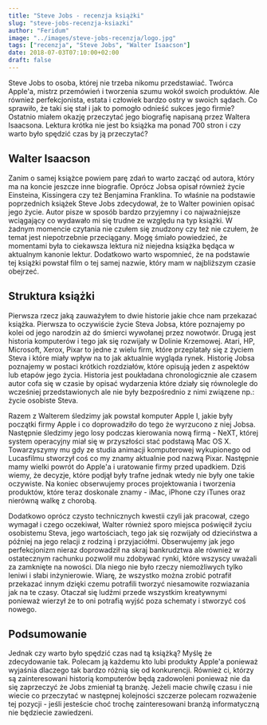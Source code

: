 ```yaml
---
title: "Steve Jobs - recenzja książki"
slug: "steve-jobs-recenzja-ksiazki"
author: "Feridum"
image: "../images/steve-jobs-recenzja/logo.jpg"
tags: ["recenzja", "Steve Jobs", "Walter Isaacson"]
date: 2018-07-03T07:10:00+02:00
draft: false
---
```


Steve Jobs to osoba, której nie trzeba nikomu przedstawiać. Twórca Apple'a, mistrz przemówień i tworzenia szumu wokół swoich produktów. Ale również perfekcjonista, estata i człowiek bardzo ostry w swoich sądach. Co sprawiło, że taki się stał i jak to pomogło odnieść sukces jego firmie? Ostatnio miałem okazję przeczytać jego biografię napisaną przez Waltera Isaacsona. Lektura krótka nie jest bo książka ma ponad 700 stron i czy warto było spędzić czas by ją przeczytać? 

<!--more-->

## Walter Isaacson 

Zanim o samej książce powiem parę zdań to warto zacząć od autora, który ma na koncie jeszcze inne biografie. Oprócz Jobsa opisał również życie Einsteina, Kissingera czy też Benjamina Franklina. To właśnie na podstawie poprzednich książek Steve Jobs zdecydował, że to Walter powinien opisać jego życie. Autor pisze w sposób bardzo przyjemny i co najważniejsze wciągający co wydawało mi się trudne ze względu na typ książki. W żadnym momencie czytania nie czułem się znudzony czy też nie czułem, że temat jest niepotrzebnie przeciągany. Mogę śmiało powiedzieć, że momentami była to ciekawsza lektura niż niejedna książka będąca w aktualnym kanonie lektur. Dodatkowo warto wspomnieć, że na podstawie tej książki powstał film o tej samej nazwie, który mam w najbliższym czasie obejrzeć.

## Struktura książki

Pierwsza rzecz jaką zauważyłem to dwie historie jakie chce nam przekazać książka. Pierwsza to oczywiście życie Steva Jobsa, które poznajemy po kolei od jego narodzin aż do śmierci wywołanej przez nowotwór. Drugą jest historia komputerów i tego jak się rozwijały w Dolinie Krzemowej. Atari, HP, Microsoft, Xerox, Pixar to jedne z wielu firm, które przeplatały się z życiem Steva i które miały wpływ na to jak aktualnie wygląda rynek. Historię Jobsa poznajemy w postaci krótkich rozdziałów, które opisują jeden z aspektów lub etapów jego życia. Historia jest poukładana chronologicznie ale czasem autor cofa się w czasie by opisać wydarzenia które działy się równolegle do wcześniej przedstawionych ale nie były bezpośrednio z nimi związene np.: życie osobiste Steva. 

Razem z Walterem śledzimy jak powstał komputer Apple I, jakie były początki firmy Apple i co doprowadziło do tego że wyrzucono z niej Jobsa. Następnie śledzimy jego losy podczas kierowania nową firmą - NeXT, której system operacyjny miał się w przyszłości stać podstawą Mac OS X. Towarzyszymy mu gdy ze studia animacji komputerowej wykupionego od Lucasfilmu  stworzył coś co my znamy aktualnie pod nazwą Pixar. Następnie mamy wielki powrót do Apple'a i uratowanie firmy przed upadkiem. Dziś wiemy, że decyzje, które podjął były trafne jednak wtedy nie były one takie oczywiste. Na koniec obserwujemy proces projektowania i tworzenia produktów, które teraz doskonale znamy - iMac, iPhone czy iTunes oraz nierówną walkę z chorobą. 

Dodatkowo oprócz czysto technicznych kwestii czyli jak pracował, czego wymagał i czego oczekiwał, Walter również sporo miejsca poświęcił życiu osobistemu Steva, jego wartościach, tego jak się rozwijały od dzieciństwa a później na jego relacji z rodziną i przyjaciółmi. Obserwujemy jak jego perfekcjonizm nieraz doprowadził na skraj bankrudztwa ale również w ostatecznym rachunku pozwolił mu zdobywać rynki, które wszyscy uważali za zamknięte na nowości. Dla niego nie było rzeczy niemożliwych tylko leniwi i słabi inżynierowie. Wiarę, że wszystko można zrobić potrafił przekazać innym dzięki czemu potrafili tworzyć niesamowite rozwiazania jak na te czasy. Otaczał się ludźmi przede wszystkim kreatywnymi ponieważ wierzył że to oni potrafią wyjść poza schematy i stworzyć coś nowego.

## Podsumowanie

Jednak czy warto było spędzić czas nad tą książką? Myślę że zdecydowanie tak. Polecam ją każdemu kto lubi produkty Apple'a ponieważ wyjaśnia dlaczego tak bardzo różnią się od konkurencji. Również ci, którzy są zainteresowani historią komputerów będą zadowoleni ponieważ nie da się zaprzeczyć że Jobs zmieniał tą branżę. Jeżeli macie chwilę czasu i nie wiecie co przeczytać w następnej kolejności szczerze polecam rozważenie tej pozycji - jeśli jesteście choć trochę zainteresowani branżą informatyczną nie będziecie zawiedzeni.
